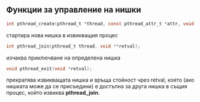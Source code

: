 ## Функции за управление на нишки

```c
int pthread_create(pthread_t *thread, const pthread_attr_t *attr, void *(*start_routine) (void *), void *arg);
```
стартира нова нишка в извикващия процес

```c
int pthread_join(pthread_t thread, void **retval);
```
изчаква приключване на определена нишка

```c
void pthread_exit(void *retval);
```
прекратява извикващата нишка и връща стойност чрез retval, която (ако нишката може да се присъедини) е достъпна за друга нишка в същия процес, който извиква **pthread_join**.
